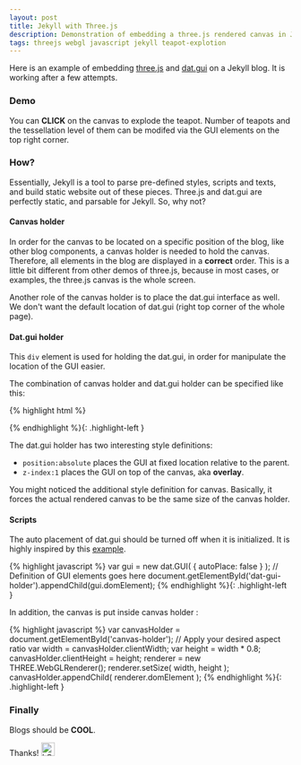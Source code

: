 ```yaml
---
layout: post
title: Jekyll with Three.js
description: Demonstration of embedding a three.js rendered canvas in Jekyll blog, plus dat.giui control elements - exploding the teapots!
tags: threejs webgl javascript jekyll teapot-explotion
---
```


Here is an example of embedding [three.js](https://github.com/mrdoob/three.js/) and [dat.gui](https://github.com/dataarts/dat.gui) on a Jekyll blog. It is working after a few attempts. 

### Demo

<style>
.highlight-left {margin-left: 0}
canvas { position: relative; top: 0;}
</style>

<div id='canvas-holder' style="position:relative; width: 100%;">
  <div id="dat-gui-holder" style="position: absolute; top: 0em; right: 0em;z-index: 1;" ></div>
</div>

<!--Load three.js-->
<script src="/public/js/three.min.js"></script>
<script src="/public/js/dat.gui.min.js"></script>
<script src="/public/js/OBJLoader.js"></script>
<script src="/public/js/SubdivisionModifier.js"></script>  


<script type="x-shader/x-vertex" id="vertexshader">
attribute float distance;
attribute vec3 surfaceNormal;
uniform float amplitude;
varying vec3 vNormal;
void main() {
    vNormal = normal;
    vec3 newPosition = position + surfaceNormal * vec3(distance * amplitude);
    gl_Position = projectionMatrix *
                modelViewMatrix *
                vec4(newPosition,1.0);
}
</script>

<script type="x-shader/x-fragment" id="fragmentshader">
varying vec3 vNormal;
void main() {
    vec3 light = vec3(0.7, 0.5, 1.0);
    light = normalize(light);
    float dProd = max(0.0, dot(vNormal, light));
    gl_FragColor = vec4(dProd, // R
                        dProd, // G
                        dProd, // B
                        1.0);  // A
} 
</script>
<script src="/public/js/teapot.js"></script>

You can **CLICK** on the canvas to explode the teapot. Number of teapots and the tessellation level of them can be modifed via the GUI elements on the top right corner.

### How?

Essentially, Jekyll is a tool to parse pre-defined styles, scripts and texts, and build static website out of these pieces. Three.js and dat.gui are perfectly static, and parsable for Jekyll. So, why not?

#### Canvas holder

In order for the canvas to be located on a specific position of the blog, like other blog components, a canvas holder is needed to hold the canvas. Therefore, all elements in the blog are displayed in a **correct** order. This is a little bit different from other demos of three.js, because in most cases, or examples, the three.js canvas is the whole screen. 

Another role of the canvas holder is to place the dat.gui interface as well. We don't want the default location of dat.gui (right top corner of the whole page).

#### Dat.gui holder

This `div` element is used for holding the dat.gui, in order for manipulate the location of the GUI easier.

The combination of canvas holder and dat.gui holder can be specified like this:

{% highlight html %}
<style>
  canvas { width: inherit; position: relative; top: 0;}
</style>
<div id='canvas-holder' style="position: relative; width: inherit;">
  <div id="dat-gui-holder" style="position: absolute; top: 0em; right: 0em; z-index: 1;"></div>
</div>
{% endhighlight %}{: .highlight-left }

The dat.gui holder has two interesting style definitions:

* `position:absolute` places the GUI at fixed location relative to the parent.
* `z-index:1` places the GUI on top of the canvas, aka **overlay**.

You might noticed the additional style definition for canvas. Basically, it forces the actual rendered canvas to be the same size of the canvas holder.

#### Scripts

The auto placement of dat.gui should be turned off when it is initialized.
It is highly inspired by this [example](http://codepen.io/eternalminerals/pen/avZBOr).

{% highlight javascript %}
var gui = new dat.GUI( { autoPlace: false } );
// Definition of GUI elements goes here
document.getElementById('dat-gui-holder').appendChild(gui.domElement);
{% endhighlight %}{: .highlight-left }

In addition, the canvas is put inside canvas holder :

{% highlight javascript %}
var canvasHolder = document.getElementById('canvas-holder');
// Apply your desired aspect ratio
var width = canvasHolder.clientWidth;
var height = width * 0.8;
canvasHolder.clientHeight = height;
renderer = new THREE.WebGLRenderer();
renderer.setSize( width, height );
canvasHolder.appendChild( renderer.domElement );
{% endhighlight %}{: .highlight-left }


### Finally

Blogs should be **COOL**. 

Thanks! <img class="inline" src="/public/LQ144x144.png" alt="LQ" style="width:1.5rem;height:1.5rem;" />

